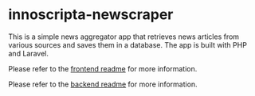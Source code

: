 # innoscripta-newscraper

This is a simple news aggregator app that retrieves news articles from various sources and saves them in a database. The app is built with PHP and Laravel.


Please refer to the [frontend readme](/frontend/readme.md) for more information.

Please refer to the [backend readme](/backend/readme.md) for more information.
